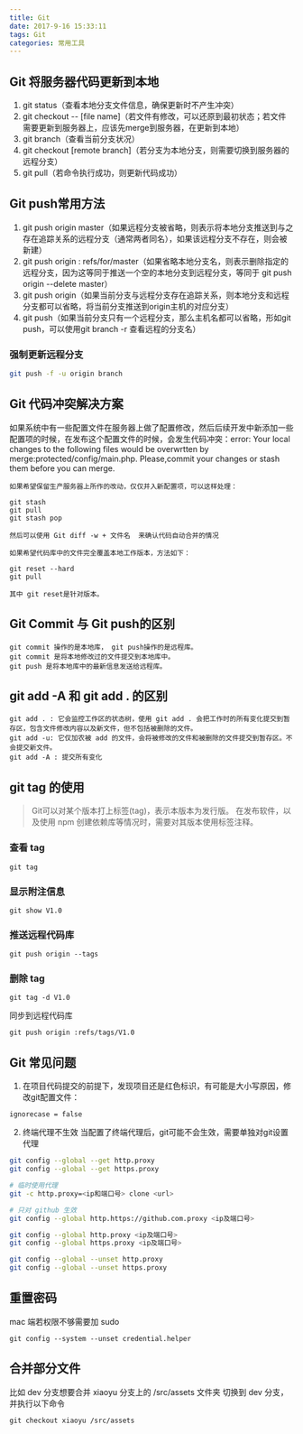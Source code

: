 ```yaml
---
title: Git
date: 2017-9-16 15:33:11
tags: Git
categories: 常用工具
---
```


## Git 将服务器代码更新到本地

1. git status（查看本地分支文件信息，确保更新时不产生冲突）
2. git checkout -- [file name]（若文件有修改，可以还原到最初状态；若文件需要更新到服务器上，应该先merge到服务器，在更新到本地）
3. git branch（查看当前分支状况）
4. git checkout [remote branch]（若分支为本地分支，则需要切换到服务器的远程分支）
5. git pull（若命令执行成功，则更新代码成功）

<!-- more -->

## Git push常用方法

1. git push origin master（如果远程分支被省略，则表示将本地分支推送到与之存在追踪关系的远程分支（通常两者同名），如果该远程分支不存在，则会被新建）
2. git push origin : refs/for/master（如果省略本地分支名，则表示删除指定的远程分支，因为这等同于推送一个空的本地分支到远程分支，等同于 git push origin --delete master）
3. git push origin（如果当前分支与远程分支存在追踪关系，则本地分支和远程分支都可以省略，将当前分支推送到origin主机的对应分支）
4. git push（如果当前分支只有一个远程分支，那么主机名都可以省略，形如git push，可以使用git branch -r 查看远程的分支名）

### 强制更新远程分支
```bash
git push -f -u origin branch
```

## Git 代码冲突解决方案

如果系统中有一些配置文件在服务器上做了配置修改，然后后续开发中新添加一些配置项的时候，在发布这个配置文件的时候，会发生代码冲突：error: Your local changes to the following files would be overwrtten by merge:protected/config/main.php.    Please,commit your changes or stash them before you can merge.

    如果希望保留生产服务器上所作的改动，仅仅并入新配置项，可以这样处理：
```
git stash
git pull
git stash pop
```
	然后可以使用 Git diff -w + 文件名  来确认代码自动合并的情况
	
	如果希望代码库中的文件完全覆盖本地工作版本，方法如下：
```
git reset --hard
git pull
```
    其中 git reset是针对版本。

## Git Commit 与 Git push的区别
```
git commit 操作的是本地库， git push操作的是远程库。
git commit 是将本地修改过的文件提交到本地库中。
git push 是将本地库中的最新信息发送给远程库。
```


## git add -A 和 git add . 的区别
```
git add . : 它会监控工作区的状态树，使用 git add . 会把工作时的所有变化提交到暂存区，包含文件修改内容以及新文件，但不包括被删除的文件。
git add -u: 它仅加农被 add 的文件，会将被修改的文件和被删除的文件提交到暂存区。不会提交新文件。
git add -A : 提交所有变化
```

## git tag 的使用
> Git可以对某个版本打上标签(tag)，表示本版本为发行版。 在发布软件，以及使用 npm 创建依赖库等情况时，需要对其版本使用标签注释。

### 查看 tag
```
git tag
```

### 显示附注信息
```
git show V1.0
```

### 推送远程代码库
```
git push origin --tags
```

### 删除 tag
```
git tag -d V1.0
```
同步到远程代码库
```
git push origin :refs/tags/V1.0
```

## Git 常见问题
1. 在项目代码提交的前提下，发现项目还是红色标识，有可能是大小写原因，修改git配置文件：
```
ignorecase = false
```

2. 终端代理不生效
当配置了终端代理后，git可能不会生效，需要单独对git设置代理
```bash
git config --global --get http.proxy
git config --global --get https.proxy

# 临时使用代理
git -c http.proxy=<ip和端口号> clone <url>

# 只对 github 生效
git config --global http.https://github.com.proxy <ip及端口号>

git config --global http.proxy <ip及端口号>
git config --global https.proxy <ip及端口号>

git config --global --unset http.proxy
git config --global --unset https.proxy
```

## 重置密码
mac 端若权限不够需要加 sudo
```
git config --system --unset credential.helper
```

## 合并部分文件
比如 dev 分支想要合并 xiaoyu 分支上的 /src/assets 文件夹
切换到 dev 分支，并执行以下命令
```
git checkout xiaoyu /src/assets
```
